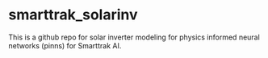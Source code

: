 # smarttrak_solarinv
This is a github repo for solar inverter modeling for physics informed neural networks (pinns) for Smarttrak AI.
